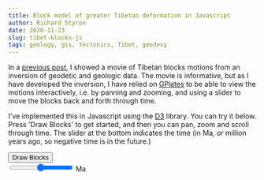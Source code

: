 ```yaml
---
title: Block model of greater Tibetan deformation in Javascript
author: Richard Styron
date: 2020-11-23
slug: tibet-blocks-js
tags: geology, gis, tectonics, Tibet, geodesy
---
```



In a [previous post]({static}tibet-blocks.md), I showed a movie of Tibetan
blocks motions from an inversion of geodetic and geologic data. The movie is
informative, but as I have developed the inversion, I have relied on
[GPlates](gplates.org) to be able to view the motions interactively, i.e. by
panning and zooming, and using a slider to move the blocks back and forth
through time.

I've implemented this in Javascript using the [D3](d3js.org) library.  You can
try it below.  Press 'Draw Blocks' to get started, and then you can pan, zoom
and scroll through time.  The slider at the bottom indicates the time (in Ma, or
million years ago, so negative time is in the future.)

<canvas id="canvas" width="1000" height="800"></canvas>

<div id="buttons">
    <button id="draw-blocks">Draw Blocks</button>
    </br>
    <!-- <button id="minus">-</button> -->
    <input type="range" min="-5" max="5" value="0" step="0.5" id="time_slider" style="transform: rotateY(180deg)"
        oninput="time_val.value=value" />
    <!-- <button id="plus">+</button> -->
    <output type="text" id="time_val" value="0"></output> Ma
</div>

<script>
    function showTimeVal(val) {
        document.getElementById('time_slider').value = val;
    }


</script>

<script type="text/javascript" src="https://d3js.org/d3.v5.min.js"></script>
<script type="text/javascript" src="https://unpkg.com/versor"></script>
<script type="text/javascript" src="https://unpkg.com/topojson@3"></script>
<script type="text/javascript" src="/js/2020/tibet-blocks-js/main.js"></script>
<script type="text/javascript" src="/js/2020/tibet-blocks-js/blockrotations.js"></script>
<script>
    var blocks_path = "/js/2020/tibet-blocks-js/chn_blocks_simp.geojson"
    var poles_path = "/js/2020/tibet-blocks-js/block_poles_eur_rel.csv"
</script>
